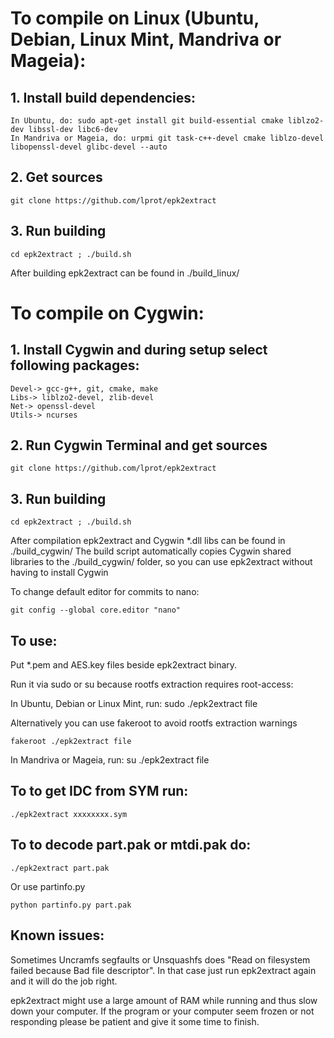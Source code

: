 To compile on Linux (Ubuntu, Debian, Linux Mint, Mandriva or Mageia):
===========================================

## 1. Install build dependencies:

    In Ubuntu, do: sudo apt-get install git build-essential cmake liblzo2-dev libssl-dev libc6-dev
    In Mandriva or Mageia, do: urpmi git task-c++-devel cmake liblzo-devel libopenssl-devel glibc-devel --auto

## 2. Get sources

    git clone https://github.com/lprot/epk2extract

## 3. Run building

    cd epk2extract ; ./build.sh

After building epk2extract can be found in ./build_linux/ 


To compile on Cygwin:
=====================

## 1. Install Cygwin and during setup select following packages:

    Devel-> gcc-g++, git, cmake, make
    Libs-> liblzo2-devel, zlib-devel
    Net-> openssl-devel
    Utils-> ncurses

## 2. Run Cygwin Terminal and get sources

    git clone https://github.com/lprot/epk2extract

## 3. Run building

    cd epk2extract ; ./build.sh

After compilation epk2extract and Cygwin *.dll libs can be found in ./build_cygwin/
The build script automatically copies Cygwin shared libraries to the ./build_cygwin/ folder, so you can use epk2extract without having to install Cygwin

To change default editor for commits to nano:
	
	git config --global core.editor "nano"

## To use:

Put *.pem and AES.key files beside epk2extract binary.

Run it via sudo or su because rootfs extraction requires root-access:

In Ubuntu, Debian or Linux Mint, run:
    sudo ./epk2extract file

Alternatively you can use fakeroot to avoid rootfs extraction warnings

    fakeroot ./epk2extract file

In Mandriva or Mageia, run:
    su
    ./epk2extract file

## To to get IDC from SYM run:

    ./epk2extract xxxxxxxx.sym
    
## To to decode part.pak or mtdi.pak do:

    ./epk2extract part.pak

Or use partinfo.py

    python partinfo.py part.pak

## Known issues:
Sometimes Uncramfs segfaults or Unsquashfs does "Read on filesystem failed because Bad file descriptor".
In that case just run epk2extract again and it will do the job right.

epk2extract might use a large amount of RAM while running and thus slow down your computer.
If the program or your computer seem frozen or not responding please be patient and give it some time to finish.
